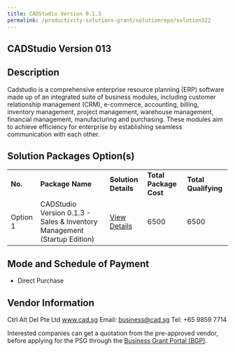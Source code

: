 ```yaml
---
title: CADStudio Version 0.1.3
permalink: /productivity-solutions-grant/solutionrepo/solution322
---
```


## CADStudio Version 013

## Description

Cadstudio is a comprehensive enterprise resource planning (ERP) software made up of an integrated suite of business modules, including customer relationship management (CRM), e-commerce, accounting, billing, inventory management, project management, warehouse management, financial management, manufacturing and purchasing. These modules aim to achieve efficiency for enterprise by establishing seamless communication with each other.

## Solution Packages Option(s)

<table>
<tr>
<td><b>No.</b></td>
<td><b>Package Name</b></td>
<td><b>Solution Details</b></td>
<td><b>Total Package Cost</b></td>
<td><b>Total Qualifying</b></td>
</tr>
<tr>
<td>Option 1</td>
<td>CADStudio Version 0.1.3 - Sales & Inventory Management (Startup Edition)</td>
<td><a href='https://www.gobusiness.gov.sg/images/psg/Ctrl_Alt_Del_20200158_Annex_3_20200625145455_Part_1.pdf'>View Details</a></td>
<td>6500</td>
<td>6500</td>
</tr>
</table>

## Mode and Schedule of Payment

 - Direct Purchase

## Vendor Information

 Ctrl Alt Del Pte Ltd
www.cad.sg
Email: business@cad.sg
Tel: +65 9859 7714

Interested companies can get a quotation from the pre-approved vendor, before applying for the PSG through the <a href='https://www.businessgrants.gov.sg/'>Business Grant Portal (BGP)</a>.
<script src="/jquery/resize-tables.js"></script>
